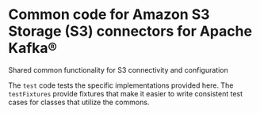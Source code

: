 # Common code for Amazon S3 Storage (S3) connectors for Apache Kafka®

Shared common functionality for S3 connectivity and configuration

The `test` code tests the specific implementations provided here.
The `testFixtures` provide fixtures that make it easier to write consistent test cases for classes that utilize the commons.
